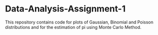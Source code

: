 # Data-Analysis-Assignment-1
This repository contains code for plots of Gaussian, Binomial and Poisson distributions and for the estimation of pi using Monte Carlo Method.

